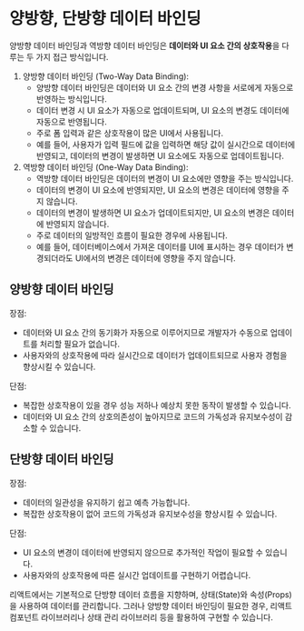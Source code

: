 # 양방향, 단방향 데이터 바인딩

양방향 데이터 바인딩과 역방향 데이터 바인딩은 **데이터와 UI 요소 간의 상호작용**을 다루는 두 가지 접근 방식입니다.

1. 양방향 데이터 바인딩 (Two-Way Data Binding):
   - 양방향 데이터 바인딩은 데이터와 UI 요소 간의 변경 사항을 서로에게 자동으로 반영하는 방식입니다.
   - 데이터 변경 시 UI 요소가 자동으로 업데이트되며, UI 요소의 변경도 데이터에 자동으로 반영됩니다.
   - 주로 폼 입력과 같은 상호작용이 많은 UI에서 사용됩니다.
   - 예를 들어, 사용자가 입력 필드에 값을 입력하면 해당 값이 실시간으로 데이터에 반영되고, 데이터의 변경이 발생하면 UI 요소에도 자동으로 업데이트됩니다.
2. 역방향 데이터 바인딩 (One-Way Data Binding):
   - 역방향 데이터 바인딩은 데이터의 변경이 UI 요소에만 영향을 주는 방식입니다.
   - 데이터의 변경이 UI 요소에 반영되지만, UI 요소의 변경은 데이터에 영향을 주지 않습니다.
   - 데이터의 변경이 발생하면 UI 요소가 업데이트되지만, UI 요소의 변경은 데이터에 반영되지 않습니다.
   - 주로 데이터의 일방적인 흐름이 필요한 경우에 사용됩니다.
   - 예를 들어, 데이터베이스에서 가져온 데이터를 UI에 표시하는 경우 데이터가 변경되더라도 UI에서의 변경은 데이터에 영향을 주지 않습니다.

## 양방향 데이터 바인딩

장점:

- 데이터와 UI 요소 간의 동기화가 자동으로 이루어지므로 개발자가 수동으로 업데이트를 처리할 필요가 없습니다.
- 사용자와의 상호작용에 따라 실시간으로 데이터가 업데이트되므로 사용자 경험을 향상시킬 수 있습니다.

단점:

- 복잡한 상호작용이 있을 경우 성능 저하나 예상치 못한 동작이 발생할 수 있습니다.
- 데이터와 UI 요소 간의 상호의존성이 높아지므로 코드의 가독성과 유지보수성이 감소할 수 있습니다.

## 단방향 데이터 바인딩

장점:

- 데이터의 일관성을 유지하기 쉽고 예측 가능합니다.
- 복잡한 상호작용이 없어 코드의 가독성과 유지보수성을 향상시킬 수 있습니다.

단점:

- UI 요소의 변경이 데이터에 반영되지 않으므로 추가적인 작업이 필요할 수 있습니다.
- 사용자와의 상호작용에 따른 실시간 업데이트를 구현하기 어렵습니다.

리액트에서는 기본적으로 단방향 데이터 흐름을 지향하며, 상태(State)와 속성(Props)을 사용하여 데이터를 관리합니다. 그러나 양방향 데이터 바인딩이 필요한 경우, 리액트 컴포넌트 라이브러리나 상태 관리 라이브러리 등을 활용하여 구현할 수 있습니다.